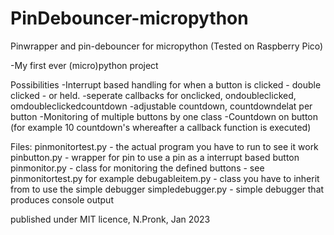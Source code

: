# PinDebouncer-micropython

Pinwrapper and pin-debouncer for micropython (Tested on Raspberry Pico)

-My first ever (micro)python project

Possibilities
-Interrupt based handling for when a button is clicked - double clicked - or held.
-seperate callbacks for onclicked, ondoubleclicked, omdoubleclickedcountdown
-adjustable countdown, countdowndelat per button
-Monitoring of multiple buttons by one class
-Countdown on button (for example 10 countdown's whereafter a callback function is executed)

Files:
pinmonitortest.py - the actual program you have to run to see it work
pinbutton.py - wrapper for pin to use a pin as a interrupt based button
pinmonitor.py - class for monitoring the defined buttons - see pinmonitortest.py for example
debugableitem.py - class you have to inherit from to use the simple debugger
simpledebugger.py - simple debugger that produces console output 

published under MIT licence, N.Pronk, Jan 2023
